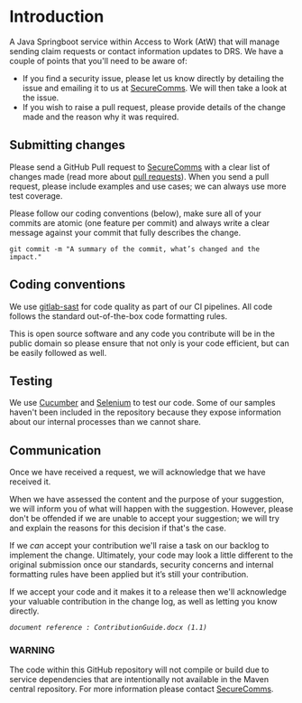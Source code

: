 # Introduction

A Java Springboot service within Access to Work (AtW) that will manage sending claim requests or contact information
updates to DRS. We have a couple of points that you'll need to be aware of:

* If you find a security issue, please let us know directly by detailing the issue and emailing it to us
  at [SecureComms](mailto:secure.communicationsproject@dwp.gov.uk). We will then take a look at the issue.
* If you wish to raise a pull request, please provide details of the change made and the reason why it was required.

## Submitting changes

Please send a GitHub Pull request
to [SecureComms](mailto:secure.communicationsproject@dwp.gov.uk?Subject=Pull%20Request) with a clear list of changes
made (read more about [pull requests](https://help.github.com/articles/about-pull-requests/)). When you send a pull
request, please include examples and use cases; we can always use more test coverage.

Please follow our coding conventions (below), make sure all of your commits are atomic (one feature per commit) and
always write a clear message against your commit that fully describes the change.

    git commit -m "A summary of the commit, what’s changed and the impact."

## Coding conventions

We use [gitlab-sast](https://docs.gitlab.com/ee/user/application_security/sast/analyzers.html) for code quality as part
of our CI pipelines. All code follows the standard out-of-the-box code formatting rules.

This is open source software and any code you contribute will be in the public domain so please ensure that not only is
your code efficient, but can be easily followed as well.

## Testing

We use [Cucumber](https://cucumber.io/) and [Selenium](https://www.selenium.dev/) to test our code. Some of our samples
haven't been included in the repository because they expose information about our internal processes than we cannot
share.

## Communication

Once we have received a request, we will acknowledge that we have received it.

When we have assessed the content and the purpose of your suggestion, we will inform you of what will happen with the
suggestion. However, please don't be offended if we are unable to accept your suggestion; we will try and explain the
reasons for this decision if that's the case.

If we _can_ accept your contribution we'll raise a task on our backlog to implement the change. Ultimately, your code
may look a little different to the original submission once our standards, security concerns and internal formatting
rules have been applied but it’s still your contribution.

If we accept your code and it makes it to a release then we'll acknowledge your valuable contribution in the change log,
as well as letting you know directly.

_`document reference : ContributionGuide.docx (1.1)`_

### WARNING

The code within this GitHub repository will not compile or build due to service dependencies that are intentionally not
available in the Maven central repository. For more information please
contact [SecureComms](mailto:secure.communicationsproject@dwp.gsi.gov.uk?Subject=GitHub%20Repo%20%Will%20Not%20Build).